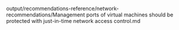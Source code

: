 output/recommendations-reference/network-recommendations/Management ports of virtual machines should be protected with just-in-time network access control.md